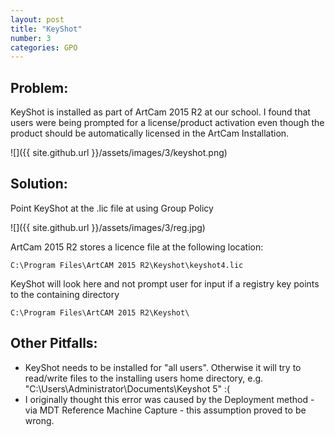 ```yaml
---
layout: post
title: "KeyShot"
number: 3
categories: GPO
---
```


## Problem:
KeyShot is installed as part of ArtCam 2015 R2 at our school.  I found that users were being prompted for a license/product activation even though the product should be automatically licensed in the ArtCam Installation.

![]({{ site.github.url }}/assets/images/3/keyshot.png)

## Solution:
Point KeyShot at the .lic file at using Group Policy

![]({{ site.github.url }}/assets/images/3/reg.jpg)

ArtCam 2015 R2 stores a licence file at the following location:

    C:\Program Files\ArtCAM 2015 R2\Keyshot\keyshot4.lic

KeyShot will look here and not prompt user for input if a registry key points to the containing directory

    C:\Program Files\ArtCAM 2015 R2\Keyshot\

## Other Pitfalls:

  * KeyShot needs to be installed for "all users".  Otherwise it will try to read/write files to the installing users home directory, e.g. "C:\Users\Administrator\Documents\Keyshot 5" :(
  * I originally thought this error was caused by the Deployment method - via MDT Reference Machine Capture - this assumption proved to be wrong.
